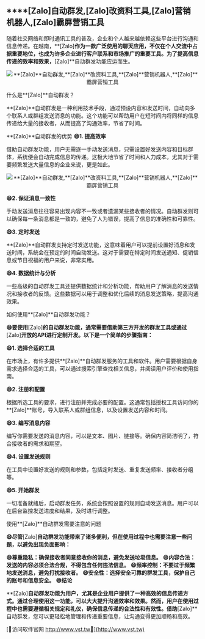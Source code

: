 ## ****[Zalo]**自动群发,**[Zalo]**改资料工具,**[Zalo]**营销机器人,**[Zalo]**霸屏营销工具**

随着社交网络和即时通讯工具的普及，企业和个人越来越依赖这些平台进行沟通和信息传递。在越南，**[Zalo]**作为一款广泛使用的聊天应用，不仅在个人交流中占据重要地位，也成为许多企业进行客户联系和市场推广的重要工具。为了提高信息传递的效率和效果，**[Zalo]**自动群发功能应运而生。

 <center><img src="https://vst.tw/MP4/tuiguang/png/1.png" alt="**[Zalo]**自动群发,**[Zalo]**改资料工具,**[Zalo]**营销机器人,**[Zalo]**霸屏营销工具"></center>

什么是**[Zalo]**自动群发？

**[Zalo]**自动群发是一种利用技术手段，通过预设内容和发送时间，自动向多个联系人或群组发送消息的功能。这个功能可以帮助用户在短时间内将同样的信息传递给大量的接收者，从而提高了沟通效率，节省了时间。

**[Zalo]**自动群发的优势
**😄1. 提高效率**

借助自动群发功能，用户无需逐一手动发送消息，只需设置好发送内容和目标群体，系统便会自动完成信息的传递。这极大地节省了时间和人力成本，尤其对于需要频繁发送大量信息的企业来说，更是如此。

 <center><img src="https://vst.tw/MP4/tuiguang/png/2.png" alt="**[Zalo]**自动群发,**[Zalo]**改资料工具,**[Zalo]**营销机器人,**[Zalo]**霸屏营销工具"></center>

**😄2. 保证消息一致性**

手动发送消息往往容易出现内容不一致或者遗漏某些接收者的情况。自动群发则可以确保每一条消息都是一致的，避免了人为错误，提高了信息的准确性和可靠性。

**😄3. 定时发送**

**[Zalo]**自动群发支持定时发送功能，这意味着用户可以提前设置好消息和发送时间，系统会在预定的时间自动发送。这对于需要在特定时间发送通知、促销信息或节日祝福的用户来说，非常实用。

**😄4. 数据统计与分析**

一些高级的自动群发工具还提供数据统计和分析功能，帮助用户了解消息的发送情况和接收者的反馈。这些数据可以用于调整和优化后续的消息发送策略，提高沟通效果。

如何使用**[Zalo]**自动群发功能？

**😄要使用**[Zalo]**的自动群发功能，通常需要借助第三方开发的群发工具或通过**[Zalo]**开放的API进行定制开发。以下是一个简单的步骤指南：**

**😄1. 选择合适的工具**

在市场上，有许多提供**[Zalo]**自动群发服务的工具和软件。用户需要根据自身需求选择合适的工具，可以通过搜索引擎查找相关信息，并阅读用户评价和使用指南。

**😄2. 注册和配置**

根据所选工具的要求，进行注册并完成必要的配置。这通常包括授权工具访问你的**[Zalo]**账号，导入联系人或群组信息，以及设置发送内容和时间。

**😄3. 编写消息内容**

编写你需要发送的消息内容，可以是文本、图片、链接等。确保内容简洁明了，符合接收者的需求和期望。

**😄4. 设置发送规则**

在工具中设置好发送的规则和参数，包括定时发送、重复发送频率、接收者分组等。

**😄5. 开始群发**

一切准备就绪后，启动群发任务，系统会按照设置的规则自动发送消息。用户可以在后台监控发送进度和结果，及时进行调整。

使用**[Zalo]**自动群发需要注意的问题

**😄尽管**[Zalo]**自动群发功能带来了诸多便利，但在使用过程中也需要注意一些问题，以避免出现负面影响：**

**😄尊重隐私：确保接收者同意接收你的消息，避免发送垃圾信息。**
**😄内容合法：发送的内容必须合法合规，不得包含任何违法信息。**
**😄频率控制：不要过于频繁地发送消息，避免打扰接收者。**
**😄安全性：选择安全可靠的群发工具，保护自己的账号和信息安全。**
**😄结论**

**[Zalo]**自动群发功能为用户，尤其是企业用户提供了一种高效的信息传递方式。通过合理使用这一功能，可以大大提升沟通效率和效果。然而，用户在使用过程中也需要遵循相关规定和礼仪，确保信息传递的合法性和有效性。借助**[Zalo]**自动群发，您可以更轻松地管理和传递重要信息，让沟通变得更加顺畅和高效。


[👻访问软件官网 http://www.vst.tw👻](http://www.vst.tw)
